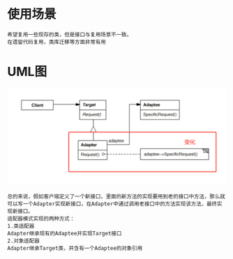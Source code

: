# 使用场景

    希望复用一些现存的类，但是接口与复用场景不一致。
    在遗留代码复用，类库迁移等方面非常有用

# UML图
![](./picture/adapter.jpg)

    总的来说，假如客户端定义了一个新接口，里面的新方法的实现要用到老的接口中方法，那么就可以写一个Adapter实现新接口，在Adapter中通过调用老接口中的方法实现该方法，最终实现新接口。
    适配器模式实现的两种方式：
    1.类适配器
    Adapter继承现有的Adaptee并实现Target接口
    2.对象适配器
    Adapter继承Target类，并含有一个Adaptee的对象引用
